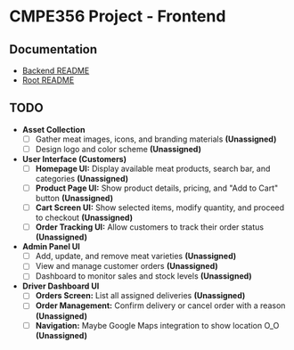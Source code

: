 # CMPE356 Project - Frontend

## Documentation

- [Backend README](/Backend/)
- [Root README](/)

## TODO

- **Asset Collection**  
  - [ ] Gather meat images, icons, and branding materials **(Unassigned)**  
  - [ ] Design logo and color scheme **(Unassigned)**  

- **User Interface (Customers)**  
  - [ ] **Homepage UI:** Display available meat products, search bar, and categories **(Unassigned)**  
  - [ ] **Product Page UI:** Show product details, pricing, and "Add to Cart" button **(Unassigned)**  
  - [ ] **Cart Screen UI:** Show selected items, modify quantity, and proceed to checkout **(Unassigned)**  
  - [ ] **Order Tracking UI:** Allow customers to track their order status **(Unassigned)**  

- **Admin Panel UI**  
  - [ ] Add, update, and remove meat varieties **(Unassigned)**  
  - [ ] View and manage customer orders **(Unassigned)**  
  - [ ] Dashboard to monitor sales and stock levels **(Unassigned)**  

- **Driver Dashboard UI**  
  - [ ] **Orders Screen:** List all assigned deliveries **(Unassigned)**  
  - [ ] **Order Management:** Confirm delivery or cancel order with a reason **(Unassigned)**  
  - [ ] **Navigation:** Maybe Google Maps integration to show location O_O **(Unassigned)**  